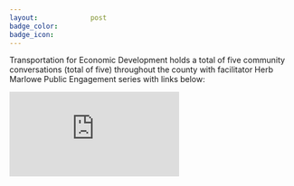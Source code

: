 ```yaml
---
layout:				post
badge_color:		
badge_icon:			
---
```


Transportation for Economic Development  holds a total of five community conversations (total of five) throughout the county with facilitator Herb Marlowe Public Engagement series with links below:

<div class="embed-responsive embed-responsive-16by9">
	<iframe class="embed-responsive-item" src="https://www.youtube-nocookie.com/embed/7KH17jekX94?rel=0" frameborder="0" allowfullscreen></iframe>
</div>